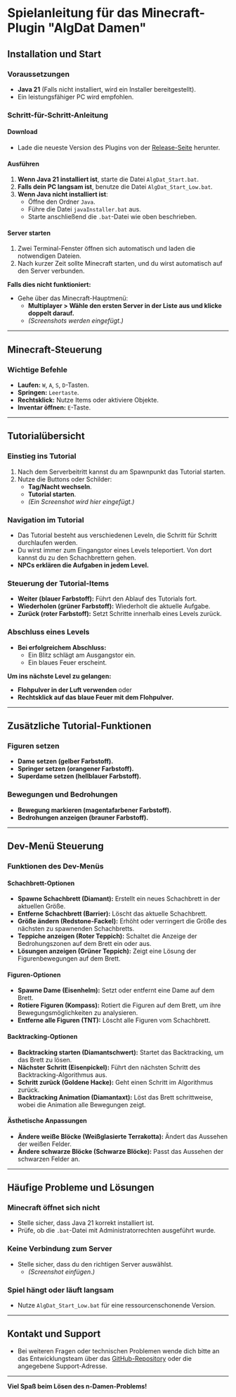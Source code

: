 # Spielanleitung für das Minecraft-Plugin "AlgDat Damen"

## Installation und Start

### Voraussetzungen
- **Java 21** (Falls nicht installiert, wird ein Installer bereitgestellt).
- Ein leistungsfähiger PC wird empfohlen.

### Schritt-für-Schritt-Anleitung

#### Download
- Lade die neueste Version des Plugins von der [Release-Seite](#) herunter.

#### Ausführen
1. **Wenn Java 21 installiert ist**, starte die Datei `AlgDat_Start.bat`.
2. **Falls dein PC langsam ist**, benutze die Datei `AlgDat_Start_Low.bat`.
3. **Wenn Java nicht installiert ist**:
   - Öffne den Ordner `Java`.
   - Führe die Datei `javaInstaller.bat` aus.
   - Starte anschließend die `.bat`-Datei wie oben beschrieben.

#### Server starten
1. Zwei Terminal-Fenster öffnen sich automatisch und laden die notwendigen Dateien.
2. Nach kurzer Zeit sollte Minecraft starten, und du wirst automatisch auf den Server verbunden.

**Falls dies nicht funktioniert:**
- Gehe über das Minecraft-Hauptmenü:
  - **Multiplayer > Wähle den ersten Server in der Liste aus und klicke doppelt darauf.**
  - *(Screenshots werden eingefügt.)* <!-- TODO: Screenshot einfügen -->

---

## Minecraft-Steuerung

### Wichtige Befehle
- **Laufen:** `W`, `A`, `S`, `D`-Tasten.
- **Springen:** `Leertaste`.
- **Rechtsklick:** Nutze Items oder aktiviere Objekte.
- **Inventar öffnen:** `E`-Taste.

---

## Tutorialübersicht

### Einstieg ins Tutorial
1. Nach dem Serverbeitritt kannst du am Spawnpunkt das Tutorial starten.
2. Nutze die Buttons oder Schilder:
   - **Tag/Nacht wechseln**.
   - **Tutorial starten**.
   - *(Ein Screenshot wird hier eingefügt.)* <!-- TODO: Screenshot einfügen -->

### Navigation im Tutorial
- Das Tutorial besteht aus verschiedenen Leveln, die Schritt für Schritt durchlaufen werden.
- Du wirst immer zum Eingangstor eines Levels teleportiert. Von dort kannst du zu den Schachbrettern gehen.
- **NPCs erklären die Aufgaben in jedem Level.**

### Steuerung der Tutorial-Items
- **Weiter (blauer Farbstoff):** Führt den Ablauf des Tutorials fort.
- **Wiederholen (grüner Farbstoff):** Wiederholt die aktuelle Aufgabe.
- **Zurück (roter Farbstoff):** Setzt Schritte innerhalb eines Levels zurück.

### Abschluss eines Levels
- **Bei erfolgreichem Abschluss:**
  - Ein Blitz schlägt am Ausgangstor ein.
  - Ein blaues Feuer erscheint.

**Um ins nächste Level zu gelangen:**
- **Flohpulver in der Luft verwenden** oder
- **Rechtsklick auf das blaue Feuer mit dem Flohpulver.**

---

## Zusätzliche Tutorial-Funktionen

### Figuren setzen
- **Dame setzen (gelber Farbstoff).**
- **Springer setzen (orangener Farbstoff).**
- **Superdame setzen (hellblauer Farbstoff).**

### Bewegungen und Bedrohungen
- **Bewegung markieren (magentafarbener Farbstoff).**
- **Bedrohungen anzeigen (brauner Farbstoff).**

---

## Dev-Menü Steuerung

### Funktionen des Dev-Menüs

#### Schachbrett-Optionen
- **Spawne Schachbrett (Diamant):** Erstellt ein neues Schachbrett in der aktuellen Größe.
- **Entferne Schachbrett (Barrier):** Löscht das aktuelle Schachbrett.
- **Größe ändern (Redstone-Fackel):** Erhöht oder verringert die Größe des nächsten zu spawnenden Schachbretts.
- **Teppiche anzeigen (Roter Teppich):** Schaltet die Anzeige der Bedrohungszonen auf dem Brett ein oder aus.
- **Lösungen anzeigen (Grüner Teppich):** Zeigt eine Lösung der Figurenbewegungen auf dem Brett.

#### Figuren-Optionen
- **Spawne Dame (Eisenhelm):** Setzt oder entfernt eine Dame auf dem Brett.
- **Rotiere Figuren (Kompass):** Rotiert die Figuren auf dem Brett, um ihre Bewegungsmöglichkeiten zu analysieren.
- **Entferne alle Figuren (TNT):** Löscht alle Figuren vom Schachbrett.

#### Backtracking-Optionen
- **Backtracking starten (Diamantschwert):** Startet das Backtracking, um das Brett zu lösen.
- **Nächster Schritt (Eisenpickel):** Führt den nächsten Schritt des Backtracking-Algorithmus aus.
- **Schritt zurück (Goldene Hacke):** Geht einen Schritt im Algorithmus zurück.
- **Backtracking Animation (Diamantaxt):** Löst das Brett schrittweise, wobei die Animation alle Bewegungen zeigt.

#### Ästhetische Anpassungen
- **Ändere weiße Blöcke (Weißglasierte Terrakotta):** Ändert das Aussehen der weißen Felder.
- **Ändere schwarze Blöcke (Schwarze Blöcke):** Passt das Aussehen der schwarzen Felder an.

---

## Häufige Probleme und Lösungen

### Minecraft öffnet sich nicht
- Stelle sicher, dass Java 21 korrekt installiert ist.
- Prüfe, ob die `.bat`-Datei mit Administratorrechten ausgeführt wurde.

### Keine Verbindung zum Server
- Stelle sicher, dass du den richtigen Server auswählst.
  - *(Screenshot einfügen.)* <!-- TODO: Screenshot einfügen -->

### Spiel hängt oder läuft langsam
- Nutze `AlgDat_Start_Low.bat` für eine ressourcenschonende Version.

---

## Kontakt und Support
- Bei weiteren Fragen oder technischen Problemen wende dich bitte an das Entwicklungsteam über das [GitHub-Repository](#) oder die angegebene Support-Adresse.

---

**Viel Spaß beim Lösen des n-Damen-Problems!**

